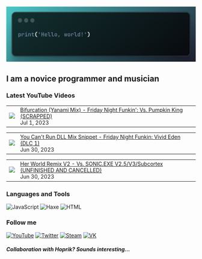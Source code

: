 [![Header](https://github.com/Nyan33/Nyan33/blob/main/assets/header.png)](https://www.youtube.com/channel/UCV-am5JX65zCBZZCsX4Fm2w)

## I am a novice programmer and musician

### Latest YouTube Videos
<!-- BLOG-POST-LIST:START --><table><tr><td><a href="https://www.youtube.com/watch?v=CoXnoapwWBE"><img width="140px" src="https://i.ytimg.com/vi/CoXnoapwWBE/mqdefault.jpg"></a></td>
<td><a href="https://www.youtube.com/watch?v=CoXnoapwWBE">Bifurcation &lpar;Yanami Mix&rpar; - Friday Night Funkin&#39;: Vs. Pumpkin King &lpar;SCRAPPED&rpar;</a><br/>Jul 1, 2023</td></tr></table>
<table><tr><td><a href="https://www.youtube.com/watch?v=PKtrBbQmLNw"><img width="140px" src="https://i.ytimg.com/vi/PKtrBbQmLNw/mqdefault.jpg"></a></td>
<td><a href="https://www.youtube.com/watch?v=PKtrBbQmLNw">You Can&#39;t Run DLL Mix Snippet - Friday Night Funkin: Vivid Eden &lpar;DLC 1&rpar;</a><br/>Jun 30, 2023</td></tr></table>
<table><tr><td><a href="https://www.youtube.com/watch?v=R32Tlwz_6uo"><img width="140px" src="https://i.ytimg.com/vi/R32Tlwz_6uo/mqdefault.jpg"></a></td>
<td><a href="https://www.youtube.com/watch?v=R32Tlwz_6uo">Her World Remix V2 - Vs. SONIC.EXE V2.5/V3/Subcortex &lpar;UNFINISHED AND CANCELLED&rpar;</a><br/>Jun 30, 2023</td></tr></table>
<!-- BLOG-POST-LIST:END -->

### Languages and Tools
![JavaScript](https://img.shields.io/badge/-JavaScript-0B1216?style=for-the-badge&logo=JavaScript)
![Haxe](https://img.shields.io/badge/-Haxe-0B1216?style=for-the-badge&logo=Haxe)
![HTML](https://img.shields.io/badge/-HTML-0B1216?style=for-the-badge&logo=HTML5)

### Follow me
[![YouTube](https://img.shields.io/badge/-YouTube-0B1216?style=for-the-badge&logo=YouTube&logoColor=FF0038)](https://www.youtube.com/channel/UCV-am5JX65zCBZZCsX4Fm2w)
[![Twitter](https://img.shields.io/badge/-Twitter-0B1216?style=for-the-badge&logo=Twitter)](https://twitter.com/NyanBunBun1)
[![Steam](https://img.shields.io/badge/-Steam-0B1216?style=for-the-badge&logo=Steam)](https://steamcommunity.com/id/nyanbun/)
[![VK](https://img.shields.io/badge/-Vkontakte-0B1216?style=for-the-badge&logo=Vk&logoColor=1195F5)](https://vk.com/nyanbus)

##### Collaboration with Hoprik? Sounds interesting...